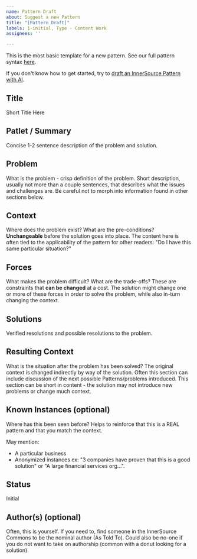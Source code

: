 ```yaml
---
name: Pattern Draft
about: Suggest a new Pattern
title: "[Pattern Draft]"
labels: 1-initial, Type - Content Work
assignees: ''

---
```


This is the most basic template for a new pattern.
See our full pattern syntax [here](https://github.com/InnerSourceCommons/InnerSourcePatterns/blob/main/meta/pattern-template.md).

If you don't know how to get started, try to [draft an InnerSource Pattern with AI](meta/pattern-drafts-with-ai.md).

## Title

Short Title Here

## Patlet / Summary

Concise 1-2 sentence description of the problem and solution.

## Problem

What is the problem - crisp definition of the problem.
Short description, usually not more than a couple sentences, that describes what the issues and challenges are.
Be careful not to morph into information found in other sections below.

## Context

Where does the problem exist?
What are the pre-conditions?
**Unchangeable** before the solution goes into place.
The content here is often tied to the applicability of the pattern for other readers: "Do I have this same particular situation?"

## Forces

What makes the problem difficult?
What are the trade-offs?
These are constraints that **can be changed** at a cost.
The solution might change one or more of these forces in order to solve the problem, while also in-turn changing the context.

## Solutions

Verified resolutions and possible resolutions to the problem.

## Resulting Context

What is the situation after the problem has been solved?
The original context is changed indirectly by way of the solution.
Often this section can include discussion of the next possible Patterns/problems introduced.
This section can be short in content - the solution may not introduce new problems or change much context.

## Known Instances (optional)

Where has this been seen before?
Helps to reinforce that this is a REAL pattern and that you match the context.

May mention:

* A particular business
* Anonymized instances ex: "3 companies have proven that this is a good solution" or "A large financial services org...".

## Status 

Initial

## Author(s) (optional)

Often, this is yourself.
If you need to, find someone in the InnerSource Commons to be the nominal author (As Told To).
Could also be no-one if you do not want to take on authorship (common with a donut looking for a solution).
